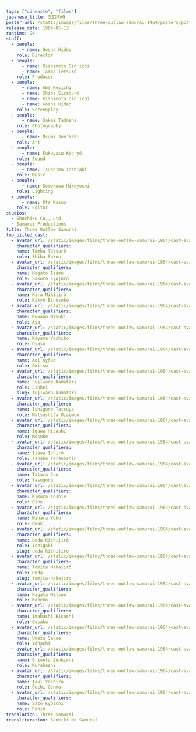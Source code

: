 ```yaml
---
tags: ["cineaste", "films"]
japanese_title: 三匹の侍
poster_url: /static/images/films/three-outlaw-samurai-1964/posters/poster.webp
release_date: 1964-05-13
runtime: 94
staff:
  - people:
      - name: Gosha Hideo
    role: Director
  - people:
      - name: Kishimoto Gin'ichi
      - name: Tamba Tetsurô
    role: Producer
  - people:
      - name: Abe Keiichi
      - name: Shiba Eizaburô
      - name: Kishimoto Gin'ichi
      - name: Gosha Hideo
    role: Screenplay
  - people:
      - name: Sakai Tadashi
    role: Photography
  - people:
      - name: Ôsumi Jun'ichi
    role: Art
  - people:
      - name: Fukuyasu Ken'yô
    role: Sound
  - people:
      - name: Tsushima Toshiaki
    role: Music
  - people:
      - name: Somekawa Hiroyoshi
    role: Lighting
  - people:
      - name: Ôta Kazuo
    role: Editor
studios:
  - Shochiku Co., Ltd.
  - Samurai Productions
title: Three Outlaw Samurai
top_billed_cast:
  - avatar_url: /static/images/films/three-outlaw-samurai-1964/cast-avatars/tetsuro-tamba-0.webp
    character_qualifiers:
    name: Tamba Tetsurô
    role: Shiba Sakon
  - avatar_url: /static/images/films/three-outlaw-samurai-1964/cast-avatars/isamu-nagato-0.webp
    character_qualifiers:
    name: Nagato Isamu
    role: Sakura Kyôjûrô
  - avatar_url: /static/images/films/three-outlaw-samurai-1964/cast-avatars/mikijiro-hira-0.webp
    character_qualifiers:
    name: Hira Mikijirô
    role: Kikyô Einosuke
  - avatar_url: /static/images/films/three-outlaw-samurai-1964/cast-avatars/miyuki-kuwano-0.webp
    character_qualifiers:
    name: Kuwano Miyuki
    role: Aya
  - avatar_url: /static/images/films/three-outlaw-samurai-1964/cast-avatars/yoshiko-kayama-0.webp
    character_qualifiers:
    name: Kayama Yoshiko
    role: Oyasu
  - avatar_url: /static/images/films/three-outlaw-samurai-1964/cast-avatars/kyoko-aoi-0.webp
    character_qualifiers:
    name: Aoi Kyôko
    role: Omitsu
  - avatar_url: /static/images/films/three-outlaw-samurai-1964/cast-avatars/kamatari-fujiwara-0.webp
    character_qualifiers:
    name: Fujiwara Kamatari
    role: Jinbei
    slug: fujiwara-kamatari
  - avatar_url: /static/images/films/three-outlaw-samurai-1964/cast-avatars/tatsuya-ishiguro-0.webp
    character_qualifiers:
    name: Ishiguro Tatsuya
    role: Matsushita Uzaemon
  - avatar_url: /static/images/films/three-outlaw-samurai-1964/cast-avatars/hisashi-igawa-0.webp
    character_qualifiers:
    name: Igawa Hisashi
    role: Mosuke
  - avatar_url: /static/images/films/three-outlaw-samurai-1964/cast-avatars/ichiro-izawa-0.webp
    character_qualifiers:
    name: Izawa Ichirô
    role: Tanabe Toranoshin
  - avatar_url: /static/images/films/three-outlaw-samurai-1964/cast-avatars/jun-tatara-0.webp
    character_qualifiers:
    name: Tatara Jun
    role: Yasugorô
  - avatar_url: /static/images/films/three-outlaw-samurai-1964/cast-avatars/toshie-kimura-0.webp
    character_qualifiers:
    name: Kimura Toshie
    role: Oine
  - avatar_url: /static/images/films/three-outlaw-samurai-1964/cast-avatars/yoko-mihara-0.webp
    character_qualifiers:
    name: Mihara Yôko
    role: Omaki
  - avatar_url: /static/images/films/three-outlaw-samurai-1964/cast-avatars/kichijiro-ueda-0.webp
    character_qualifiers:
    name: Ueda Kichijirô
    role: Ishigaki
    slug: ueda-kichijiro
  - avatar_url: /static/images/films/three-outlaw-samurai-1964/cast-avatars/nakajiro-tomita-0.webp
    character_qualifiers:
    name: Tomita Nakajirô
    role: Onda
    slug: tomita-nakajiro
  - avatar_url: /static/images/films/three-outlaw-samurai-1964/cast-avatars/mitsuo-nagata-0.webp
    character_qualifiers:
    name: Nagata Mitsuo
    role: Kaneko
  - avatar_url: /static/images/films/three-outlaw-samurai-1964/cast-avatars/hisashi-imahashi-0.webp
    character_qualifiers:
    name: Imahashi Hisashi
    role: Gosaku
  - avatar_url: /static/images/films/three-outlaw-samurai-1964/cast-avatars/sakae-umezu-0.webp
    character_qualifiers:
    name: Umezu Sakae
    role: Yôhachi
  - avatar_url: /static/images/films/three-outlaw-samurai-1964/cast-avatars/junkichi-orimoto-0.webp
    character_qualifiers:
    name: Orimoto Junkichi
    role: Kurahashi
  - avatar_url: /static/images/films/three-outlaw-samurai-1964/cast-avatars/yoshiro-aoki-0.webp
    character_qualifiers:
    name: Aoki Yoshirô
    role: Ôuchi Genma
  - avatar_url: /static/images/films/three-outlaw-samurai-1964/cast-avatars/kyoichi-sato-0.webp
    character_qualifiers:
    name: Satô Kyôichi
    role: Ronin
translation: Three Samurai
transliteration: Sanbiki No Samurai
---
```

